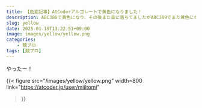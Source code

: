 ```yaml
---
title: 【色変記事】AtCoderアルゴレートで黄色になりました！
description: ABC380で黄色になり、その後また青に落ちてましたがABC389でまた黄色になりました。
slug: yellow
date: 2025-01-19T13:22:51+09:00
image: images/yellow/yellow.png
categories:
    - 競プロ
tags: [競プロ]
---
```


やったー！

{{< figure
    src="/images/yellow/yellow.png"
    width=800
    link="https://atcoder.jp/user/miiitomi"
>}}

